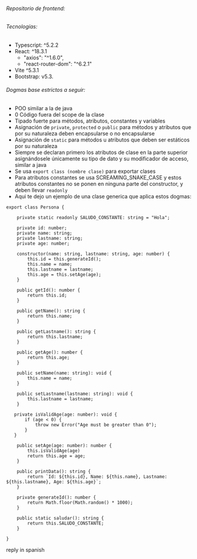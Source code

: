 ###### Repositorio de frontend: 

###### Tecnologías:

- Typescript: ^5.2.2
- React: ^18.3.1
	- "axios": "^1.6.0",
	- "react-router-dom": "^6.2.1"
- Vite ^5.3.1
- Bootstrap: v5.3.

###### Dogmas base estrictos a seguir: 

- POO similar a la de java
- 0 Código fuera del scope de la clase
- Tipado fuerte para métodos, atributos, constantes y variables
- Asignación de `private`, `protected` o `public` para métodos y atributos que por su naturaleza deben encapsularse o no encapsularse
- Asignación de `static` para métodos u atributos que deben ser estáticos por su naturaleza
- Siempre se declaran primero los atributos de clase en la parte superior asignándosele únicamente su tipo de dato y su modificador de acceso, similar a java
- Se usa `export class (nombre clase)` para exportar clases
- Para atributos constantes se usa SCREAMING_SNAKE_CASE y estos atributos constantes no se ponen en ninguna parte del constructor, y deben llevar `readonly`
-  Aqui te dejo un ejemplo de una clase generica que aplica estos dogmas:

```
export class Persona {  
  
    private static readonly SALUDO_CONSTANTE: string = "Hola";  
  
    private id: number;  
    private name: string;  
    private lastname: string;  
    private age: number;  
  
    constructor(name: string, lastname: string, age: number) {  
        this.id = this.generateId();  
        this.name = name;  
        this.lastname = lastname;  
        this.age = this.setAge(age);  
    }  
  
    public getId(): number {  
        return this.id;  
    }  
  
    public getName(): string {  
        return this.name;  
    }  
  
    public getLastname(): string {  
        return this.lastname;  
    }  
  
    public getAge(): number {  
        return this.age;  
    }  
  
    public setName(name: string): void {  
        this.name = name;  
    }  
  
    public setLastname(lastname: string): void {  
        this.lastname = lastname;  
    }  
  
   private isValidAge(age: number): void {  
       if (age < 0) {  
           throw new Error("Age must be greater than 0");  
       }  
   }  
  
    public setAge(age: number): number {  
        this.isValidAge(age)  
        return this.age = age;  
    }  
  
    public printData(): string {  
        return `Id: ${this.id}, Name: ${this.name}, Lastname: ${this.lastname}, Age: ${this.age}`;  
    }  
  
    private generateId(): number {  
        return Math.floor(Math.random() * 1000);  
    }  
  
    public static saludar(): string {  
        return this.SALUDO_CONSTANTE;  
    }  
  
}

```
reply in spanish